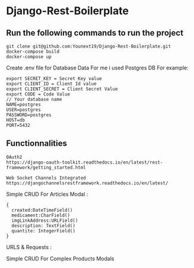 # Django-Rest-Boilerplate
## Run the following commands to run the project
```
git clone git@github.com:Younext19/Django-Rest-Boilerplate.git
docker-compose build
docker-compose up
```
Create .env file for Database Data For me i used Postgres DB
For example:
```
export SECRET_KEY = Secret Key value
export CLIENT_ID = Client Id value
export CLIENT_SECRET = Client Secret Value
export CODE = Code Value
// Your database name
NAME=postgres
USER=postgres
PASSWORD=postgres
HOST=db
PORT=5432
```

## Functionnalities 
```
0Auth2 
https://django-oauth-toolkit.readthedocs.io/en/latest/rest-framework/getting_started.html

Web Socket Channels Integrated
https://djangochannelsrestframework.readthedocs.io/en/latest/
```
Simple CRUD For Articles
Modal : 
```
{
  created:DateTimeField()
  medicament:CharField()
  imgLinkAddress:URLField()
  description: TextField()
  quantite: IntegerField()
}
```

URLS & Requests : 




Simple CRUD For Complex Products Modals


